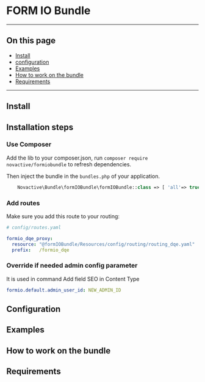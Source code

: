 # FORM IO Bundle

----

## On this page
- [Install](#install)
- [configuration](#configuration)
- [Examples](#examples)
- [How to work on the bundle](#how-to-work-on-the-bundle)
- [Requirements](#requirements)


----

## Install

## <i class="fa fa-spinner"></i> Installation steps

### Use Composer

Add the lib to your composer.json, run `composer require novactive/formiobundle` to refresh dependencies.

Then inject the bundle in the `bundles.php` of your application.

```php
    Novactive\Bundle\formIOBundle\formIOBundle::class => [ 'all'=> true ],
```

### Add routes

Make sure you add this route to your routing:

```yml
# config/routes.yaml

formio_dqe_proxy:
  resource: "@formIOBundle/Resources/config/routing/routing_dqe.yaml"
  prefix:   /formio_dqe

```

### Override if needed admin config parameter 

It is used in command Add field SEO in Content Type

```yml
formio.default.admin_user_id: NEW_ADMIN_ID
```

## Configuration


## Examples


## How to work on the bundle


## Requirements
